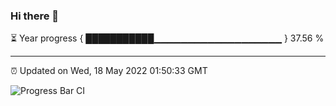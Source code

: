 ### Hi there 👋

⏳ Year progress { ███████████▁▁▁▁▁▁▁▁▁▁▁▁▁▁▁▁▁▁▁ } 37.56 %

---

⏰ Updated on Wed, 18 May 2022 01:50:33 GMT

![Progress Bar CI](https://github.com/ZhaoGui/ZhaoGui/workflows/Progress%20Bar%20CI/badge.svg)
